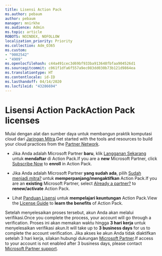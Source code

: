 ```yaml
---
title: Lisensi Action Pack
ms.author: pebaum
author: pebaum
manager: mnirkhe
ms.audience: Admin
ms.topic: article
ROBOTS: NOINDEX, NOFOLLOW
localization_priority: Priority
ms.collection: Adm_O365
ms.custom:
- "9002542"
- "4909"
ms.openlocfilehash: c44a491cec3d69bf933ba913648fbfaa904526d1
ms.sourcegitcommit: c061f1dfa6f557a9ec083dd030b73b121d9864ea
ms.translationtype: HT
ms.contentlocale: id-ID
ms.lasthandoff: 04/14/2020
ms.locfileid: "43286694"
---
```

# <a name="action-pack-licenses"></a><span data-ttu-id="dcd5a-102">Lisensi Action Pack</span><span class="sxs-lookup"><span data-stu-id="dcd5a-102">Action Pack licenses</span></span>

<span data-ttu-id="dcd5a-103">Mulai dengan alat dan sumber daya untuk membangun praktik komputasi cloud dari [Jaringan Mitra](https://aka.ms/MPNActionPack).</span><span class="sxs-lookup"><span data-stu-id="dcd5a-103">Get started with the tools and resources to build your cloud practices from the [Partner Network](https://aka.ms/MPNActionPack).</span></span>

- <span data-ttu-id="dcd5a-104">Jika Anda adalah Microsoft Partner **baru**, klik [Langganan Sekarang](https://aka.ms/MPNActionPackNew) untuk **mendaftar** di Action Pack.</span><span class="sxs-lookup"><span data-stu-id="dcd5a-104">If you are a **new** Microsoft Partner, click [Subscribe Now](https://aka.ms/MPNActionPackNew) to **enroll** in Action Pack.</span></span>

- <span data-ttu-id="dcd5a-105">Jika Anda adalah Microsoft Partner **yang sudah ada**, pilih [Sudah menjadi mitra?](https://aka.ms/MPNActionPackExisting) untuk **memperpanjang/mengaktifkan** Action Pack.</span><span class="sxs-lookup"><span data-stu-id="dcd5a-105">If you are an **existing** Microsoft Partner, select [Already a partner?](https://aka.ms/MPNActionPackExisting) to **renew/activate** Action Pack.</span></span> 

- <span data-ttu-id="dcd5a-106">Lihat [Panduan Lisensi](https://aka.ms/MPNActionPackGuide) untuk **mempelajari keuntungan** Action Pack.</span><span class="sxs-lookup"><span data-stu-id="dcd5a-106">View the [License Guide](https://aka.ms/MPNActionPackGuide) to **learn the benefits** of Action Pack.</span></span> 

<span data-ttu-id="dcd5a-107">Setelah menyelesaikan proses tersebut, akun Anda akan melalui verifikasi.</span><span class="sxs-lookup"><span data-stu-id="dcd5a-107">Once you complete the process, your account will go through a verification.</span></span> <span data-ttu-id="dcd5a-108">Proses ini akan memakan waktu hingga **3 hari kerja** untuk menyelesaikan verifikasi akun.</span><span class="sxs-lookup"><span data-stu-id="dcd5a-108">It will take up to **3 business days** for us to complete the account verification.</span></span> <span data-ttu-id="dcd5a-109">Jika akses ke akun Anda tidak diaktifkan setelah 3 hari kerja, silakan hubungi dukungan [Microsoft Partner](https://aka.ms/MPNActionPackSupport).</span><span class="sxs-lookup"><span data-stu-id="dcd5a-109">If access to your account is not enabled after 3 business days, please contact [Microsoft Partner support](https://aka.ms/MPNActionPackSupport).</span></span> 
